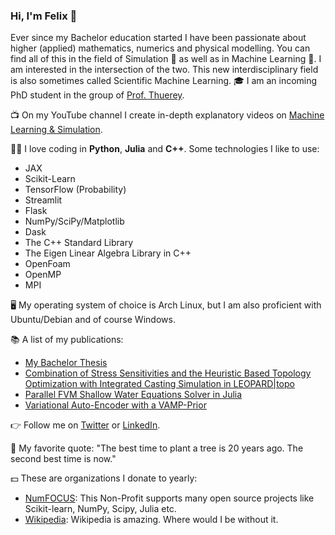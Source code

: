 ### Hi, I'm Felix 👋

Ever since my Bachelor education started I have been passionate about higher (applied) mathematics, numerics and physical modelling. You can find all of this in the field of Simulation 🌊 as well as in Machine Learning 🤖. I am interested in the intersection of the two. This new interdisciplinary field is also sometimes called Scientific Machine Learning. 🎓 I am an incoming PhD student in the group of [Prof. Thuerey](https://ge.in.tum.de/).

📺 On my YouTube channel I create in-depth explanatory videos on [Machine Learning & Simulation](https://www.youtube.com/channel/UCh0P7KwJhuQ4vrzc3IRuw4Q).

🧑‍💻 I love coding in **Python**, **Julia** and **C++**. Some technologies I like to use:
* JAX
* Scikit-Learn
* TensorFlow (Probability)
* Streamlit
* Flask
* NumPy/SciPy/Matplotlib
* Dask
* The C++ Standard Library
* The Eigen Linear Algebra Library in C++
* OpenFoam
* OpenMP
* MPI

🖥️ My operating system of choice is Arch Linux, but I am also proficient with Ubuntu/Debian and of course Windows.

📚 A list of my publications:
* [My Bachelor Thesis](https://github.com/Ceyron/Ceyron/files/8056086/bachelor_thesis.pdf)
* [Combination of Stress Sensitivities and the Heuristic Based Topology
Optimization with Integrated Casting Simulation in LEOPARD|topo](https://github.com/Ceyron/Ceyron/files/7971570/adjoint_sensitivities_topology_optimization.pdf)
* [Parallel FVM Shallow Water Equations Solver in Julia](https://github.com/Ceyron/Ceyron/files/8056091/shallow_water_equations_julia.pdf)
* [Variational Auto-Encoder with a VAMP-Prior](https://github.com/Ceyron/Ceyron/files/8056094/advanced_machine_learning_project_work.pdf)

👉 Follow me on [Twitter](https://twitter.com/felix_m_koehler) or [LinkedIn](www.linkedin.com/in/felix-koehler).

💬 My favorite quote: "The best time to plant a tree is 20 years ago. The second best time is now."

💵 These are organizations I donate to yearly:
* [NumFOCUS](https://numfocus.org/donate): This Non-Profit supports many open source projects like Scikit-learn, NumPy, Scipy, Julia etc.
* [Wikipedia](https://donate.wikimedia.org): Wikipedia is amazing. Where would I be without it.
